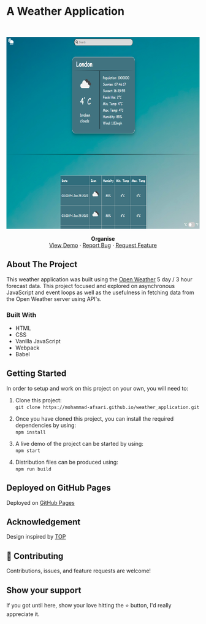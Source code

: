 # A Weather Application
<!-- PROJECT LOGO -->
<br />
<p align="center">
   <a href="https://mohammad-afsari.github.io/todo_list/#!">
      <img src="./dist/img/logo.PNG" alt="weatherapp" width="600" height="500">
   </a>

  <p align="center">
    <strong>Organise</strong>
    <br />
    <a href="https://mohammad-afsari.github.io/weather_application/">View Demo</a>
    ·
    <a href="https://mohammad-afsari.github.io/weather_application/issues">Report Bug</a>
    ·
    <a href="https://mohammad-afsari.github.io/weather_application/issues">Request Feature</a>
  </p>
</p>

<!-- ABOUT THE PROJECT -->
## About The Project

This weather application was built using the <a href="https://openweathermap.org/forecast5#5days">Open Weather</a> 5 day / 3 hour forecast data. This project focused and explored on asynchronous JavaScript and event loops as well as the usefulness in fetching data from the Open Weather server using API's.

### Built With
* HTML
* CSS
* Vanilla JavaScript
* Webpack
* Babel

## Getting Started

In order to setup and work on this project on your own, you will need to:

1. Clone this project:  
`git clone https://mohammad-afsari.github.io/weather_application.git`

2. Once you have cloned this project, you can install the required dependencies by using:  
`npm install`

3. A live demo of the project can be started by using:  
`npm start`

4. Distribution files can be produced using:  
`npm run build`

## Deployed on GitHub Pages

Deployed on [GitHub Pages](https://pages.github.com/)  

## Acknowledgement

Design inspired by [TOP](https://www.theodinproject.com/paths/full-stack-javascript/courses/javascript/lessons/weather-app)

## 🤝 Contributing

Contributions, issues, and feature requests are welcome!

## Show your support

If you got until here, show your love hitting the ⭐️ button, I'd really appreciate it.
